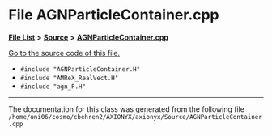 
# File AGNParticleContainer.cpp


[**File List**](files.md) **>** [**Source**](dir_74389ed8173ad57b461b9d623a1f3867.md) **>** [**AGNParticleContainer.cpp**](AGNParticleContainer_8cpp.md)

[Go to the source code of this file.](AGNParticleContainer_8cpp_source.md)



* `#include "AGNParticleContainer.H"`
* `#include "AMReX_RealVect.H"`
* `#include "agn_F.H"`
























------------------------------
The documentation for this class was generated from the following file `/home/uni06/cosmo/cbehren2/AXIONYX/axionyx/Source/AGNParticleContainer.cpp`